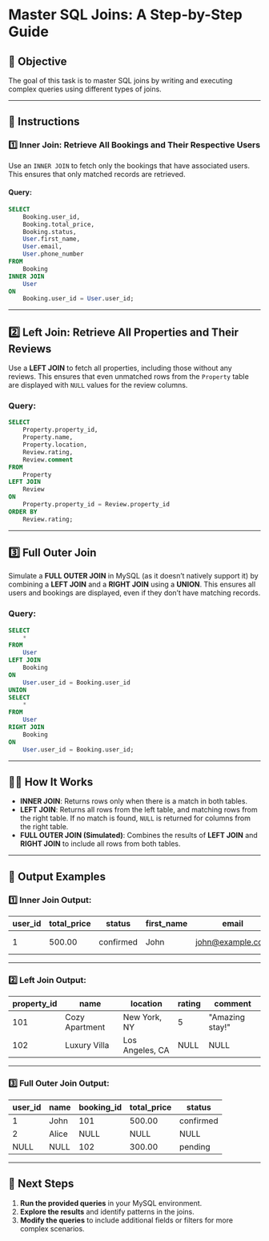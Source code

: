 # Master SQL Joins: A Step-by-Step Guide

## 🎯 **Objective**

The goal of this task is to master SQL joins by writing and executing complex queries using different types of joins.

---

## 📖 **Instructions**

### 1️⃣ **Inner Join: Retrieve All Bookings and Their Respective Users**

Use an `INNER JOIN` to fetch only the bookings that have associated users. This ensures that only matched records are retrieved.

#### **Query**:

```sql
SELECT
    Booking.user_id,
    Booking.total_price,
    Booking.status,
    User.first_name,
    User.email,
    User.phone_number
FROM
    Booking
INNER JOIN
    User
ON
    Booking.user_id = User.user_id;
```

---

## 2️⃣ **Left Join: Retrieve All Properties and Their Reviews**

Use a **LEFT JOIN** to fetch all properties, including those without any reviews. This ensures that even unmatched rows from the `Property` table are displayed with `NULL` values for the review columns.

### **Query:**

```sql
SELECT
    Property.property_id,
    Property.name,
    Property.location,
    Review.rating,
    Review.comment
FROM
    Property
LEFT JOIN
    Review
ON
    Property.property_id = Review.property_id
ORDER BY
    Review.rating;
```

---

## 3️⃣ **Full Outer Join**

Simulate a **FULL OUTER JOIN** in MySQL (as it doesn’t natively support it) by combining a **LEFT JOIN** and a **RIGHT JOIN** using a **UNION**. This ensures all users and bookings are displayed, even if they don’t have matching records.

### **Query:**

```sql
SELECT
    *
FROM
    User
LEFT JOIN
    Booking
ON
    User.user_id = Booking.user_id
UNION
SELECT
    *
FROM
    User
RIGHT JOIN
    Booking
ON
    User.user_id = Booking.user_id;
```

---

## 🧑‍💻 **How It Works**

- **INNER JOIN**: Returns rows only when there is a match in both tables.
- **LEFT JOIN**: Returns all rows from the left table, and matching rows from the right table. If no match is found, `NULL` is returned for columns from the right table.
- **FULL OUTER JOIN (Simulated)**: Combines the results of **LEFT JOIN** and **RIGHT JOIN** to include all rows from both tables.

---

## 📝 **Output Examples**

### 1️⃣ **Inner Join Output:**

| **user_id** | **total_price** | **status** | **first_name** | **email**        | **phone_number** |
| ----------- | --------------- | ---------- | -------------- | ---------------- | ---------------- |
| 1           | 500.00          | confirmed  | John           | john@example.com | 123-456-7890     |

---

### 2️⃣ **Left Join Output:**

| **property_id** | **name**       | **location**    | **rating** | **comment**     |
| --------------- | -------------- | --------------- | ---------- | --------------- |
| 101             | Cozy Apartment | New York, NY    | 5          | "Amazing stay!" |
| 102             | Luxury Villa   | Los Angeles, CA | NULL       | NULL            |

---

### 3️⃣ **Full Outer Join Output:**

| **user_id** | **name** | **booking_id** | **total_price** | **status** |
| ----------- | -------- | -------------- | --------------- | ---------- |
| 1           | John     | 101            | 500.00          | confirmed  |
| 2           | Alice    | NULL           | NULL            | NULL       |
| NULL        | NULL     | 102            | 300.00          | pending    |

---

## 🚀 **Next Steps**

1. **Run the provided queries** in your MySQL environment.
2. **Explore the results** and identify patterns in the joins.
3. **Modify the queries** to include additional fields or filters for more complex scenarios.
